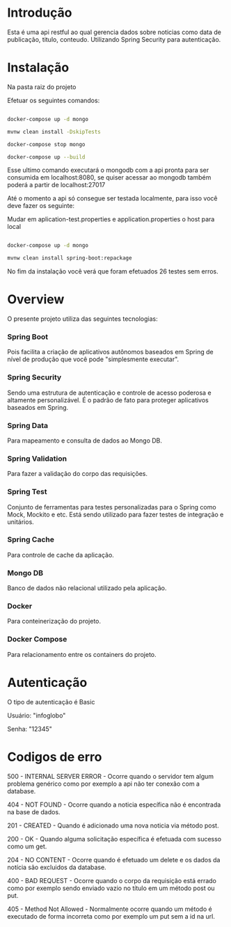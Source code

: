 # Introdução

Esta é uma api restful ao qual gerencia dados sobre noticias como data 
de publicação, titulo, conteudo. Utilizando Spring Security para autenticação. 

# Instalação

Na pasta raiz do projeto 

Efetuar os seguintes comandos:



``` bash

docker-compose up -d mongo

mvnw clean install -DskipTests

docker-compose stop mongo

docker-compose up --build

```

Esse ultimo comando executará o mongodb com a api pronta para ser consumida em localhost:8080, se quiser acessar ao mongodb também poderá a partir de localhost:27017

Até o momento a api só consegue ser testada localmente, para isso você deve fazer os seguinte:

Mudar em aplication-test.properties e application.properties o host para local

``` bash

docker-compose up -d mongo

mvnw clean install spring-boot:repackage


```

No fim da instalação você verá que foram efetuados 26 testes sem erros. 

# Overview

O presente projeto utiliza das seguintes tecnologias:

### Spring Boot 

Pois facilita a criação de aplicativos autônomos baseados em Spring de nível de produção que você pode "simplesmente executar".

### Spring Security 

Sendo uma estrutura de autenticação e controle de acesso poderosa e altamente personalizável. É o padrão de fato para proteger aplicativos baseados em Spring.

### Spring Data 

Para mapeamento e consulta de dados ao Mongo DB.

### Spring Validation 

Para fazer a validação do corpo das requisições. 

### Spring Test 

Conjunto de ferramentas para testes personalizadas para o Spring como Mock, Mockito e etc. Está sendo utilizado para fazer testes de integração e unitários. 

### Spring Cache 

Para controle de cache da aplicação.

### Mongo DB 

Banco de dados não relacional utilizado pela aplicação.

### Docker 

Para conteinerização do projeto.

### Docker Compose 

Para relacionamento entre os containers do projeto. 

# Autenticação

O tipo de autenticação é Basic

Usuário: "infoglobo"

Senha: "12345"

# Codigos de erro

500 - INTERNAL SERVER ERROR - Ocorre quando o servidor tem algum problema genérico como por exemplo a api não ter conexão com a database.

404 - NOT FOUND - Ocorre quando a noticia específica não é encontrada na base de dados.

201 - CREATED - Quando é adicionado uma nova noticia via método post.

200 - OK - Quando alguma solicitação específica é efetuada com sucesso como um get.

204 - NO CONTENT - Ocorre quando é efetuado um delete e os dados da notícia são excluidos da database.  

400 - BAD REQUEST - Ocorre quando o corpo da requisição está errado como por exemplo sendo enviado vazio no título em um método post ou put. 

405 - Method Not Allowed - Normalmente ocorre quando um método é executado de forma incorreta como por exemplo um put sem a id na url.

